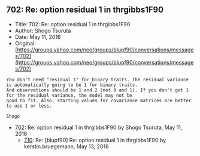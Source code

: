 ## 702: Re: option residual 1 in thrgibbs1F90

- Title: 702: Re: option residual 1 in thrgibbs1F90
- Author: Shogo Tsuruta
- Date: May 11, 2016
- Original: [https://groups.yahoo.com/neo/groups/blupf90/conversations/messages/702](https://groups.yahoo.com/neo/groups/blupf90/conversations/messages/702)

```
You don't need "residual 1" for binary traits. The residual variance is automatically going to be 1 for binary traits.
And observations should be 1 and 2 (not 0 and 1). If you don't get 1 for the residual variance, the model may not be
good to fit. Also, starting values for covariance matrices are better to use 1 or less.

Shogo
```

- [702](0702.md): Re: option residual 1 in thrgibbs1F90 by Shogo Tsuruta, May 11, 2016
    - [710](0710.md): Re: [blupf90] Re: option residual 1 in thrgibbs1F90 by kerstin.bruegemann, May 13, 2016
